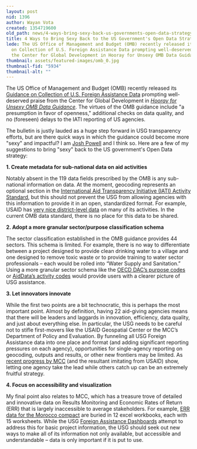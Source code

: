 ```yaml
---
layout: post
nid: 1396
author: Wayan Vota
created: 1354719600
old_path: news/4-ways-bring-sexy-back-us-governments-open-data-strategy
title: 4 Ways to Bring Sexy Back to the US Government's Open Data Strategy
lede: The US Office of Management and Budget (OMB) recently released its Guidance
  on Collection of U.S. Foreign Assistance Data prompting well-deserved praise from
  the Center for Global Development in Hooray for Unsexy OMB Data Guidance.
thumbnail: assets/featured-images/omb_0.jpg
thumbnail-fid: "5934"
thumbnail-alt: ""
---
```


The US Office of Management and Budget (OMB) recently released its [Guidance on Collection of U.S. Foreign Assistance Data](http://www.whitehouse.gov/sites/default/files/omb/bulletins/fy2012/b12-01.pdf) prompting well-deserved praise from the Center for Global Development in *[Hooray for Unsexy OMB Data Guidance](http://blogs.cgdev.org/mca-monitor/2012/10/hooray-for-unsexy-omb-aid-data-guidance.php)*. The virtues of the OMB guidance include "a presumption in favor of openness," additional checks on data quality, and no (foreseen) delays to the IATI reporting of US agencies.

The bulletin is justly lauded as a huge step forward in USG transparency efforts, but are there quick ways in which the guidance could become more "sexy" and impactful? I am [Josh Powell](http://www.linkedin.com/pub/josh-powell/34/2b5/252) and I think so. Here are a few of my suggestions to bring "sexy" back to the US government's Open Data strategy:

**1. Create metadata for sub-national data on aid activities**

Notably absent in the 119 data fields prescribed by the OMB is any sub-national information on data. At the moment, geocoding represents an optional section in the [International Aid Transparency Initiative (IATI) Activity Standard](http://iatistandard.org/activities-standard), but this should not prevent the USG from allowing agencies with this information to provide it in an open, standardized format. For example, USAID has [very nice district-level data](http://map.usaid.gov/) on many of its activities. In the current OMB data standard, there is no place for this data to be shared.

**2. Adopt a more granular sector/purpose classification schema**

The sector classification established in the OMB guidance provides 44 sectors. This schema is limited. For example, there is no way to differentiate between a project designed to provide clean drinking water to a village and one designed to remove toxic waste or to provide training to water sector professionals – each would be rolled into “Water Supply and Sanitation.” Using a more granular sector schema like the [OECD DAC’s purpose codes](http://www.oecd.org/dac/aidstatistics/purposecodessectorclassification.htm) or [AidData’s activity codes](http://www.aiddata.org/content/index/user-guide/coding-scheme) would provide users with a clearer picture of USG assistance.

**3. Let innovators innovate**

While the first two points are a bit technocratic, this is perhaps the most important point. Almost by definition, having 22 aid-giving agencies means that there will be leaders and laggards in innovation, efficiency, data quality, and just about everything else. In particular, the USG needs to be careful not to stifle first-movers like the USAID Geospatial Center or the MCC’s Department of Policy and Evaluation. By funneling all USG Foreign Assistance data into one place and format (and adding significant reporting pressures on each agency), opportunities for single-agency reporting on geocoding, outputs and results, or other new frontiers may be limited. As [recent progress by MCC](http://blogs.cgdev.org/mca-monitor/2012/10/its-not-about-the-grade-mccs-first-five-impact-evaluations.php) (and the resultant imitating from USAID) show, letting one agency take the lead while others catch up can be an extremely fruitful strategy.

**4. Focus on accessibility and visualization**

My final point also relates to MCC, which has a treasure trove of detailed and innovative data on Results Monitoring and Economic Rates of Return (ERR) that is largely inaccessible to average stakeholders. For example, [ERR data for the Morocco compact](http://www.mcc.gov/pages/countries/err/morocco-compact) are buried in 12 excel workbooks, each with 15 worksheets. While the USG [Foreign Assistance Dashboards](http://www.foreignassistance.gov/) attempt to address this for basic project information, the USG should seek out new ways to make all of its information not only available, but accessible and understandable – data is only important if it is put to use.
